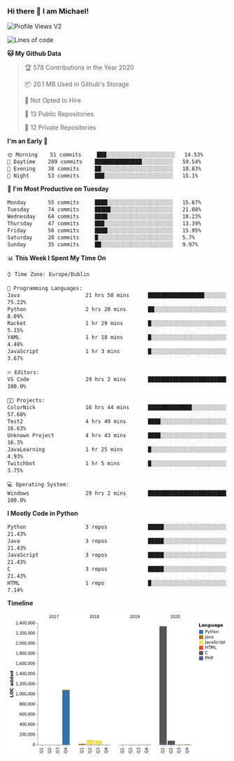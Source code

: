 ### Hi there 👋 I am Michael!

![Profile Views V2](https://komarev.com/ghpvc/?username=AppDevMichael)

<!--START_SECTION:waka-->
![Lines of code](https://img.shields.io/badge/From%20Hello%20World%20I%27ve%20Written-11.8%20million%20lines%20of%20code-blue)

**🐱 My Github Data** 

> 🏆 578 Contributions in the Year 2020
 > 
> 📦 20.1 MB Used in Github's Storage 
 > 
> 🚫 Not Opted to Hire
 > 
> 📜 13 Public Repositories
 > 
> 🔑 12 Private Repositories 

**I'm an Early 🐤** 

```text
🌞 Morning    51 commits     ███░░░░░░░░░░░░░░░░░░░░░░   14.53% 
🌆 Daytime    209 commits    ███████████████░░░░░░░░░░   59.54% 
🌃 Evening    38 commits     ██░░░░░░░░░░░░░░░░░░░░░░░   10.83% 
🌙 Night      53 commits     ███░░░░░░░░░░░░░░░░░░░░░░   15.1%

```
📅 **I'm Most Productive on Tuesday** 

```text
Monday       55 commits     ████░░░░░░░░░░░░░░░░░░░░░   15.67% 
Tuesday      74 commits     █████░░░░░░░░░░░░░░░░░░░░   21.08% 
Wednesday    64 commits     ████░░░░░░░░░░░░░░░░░░░░░   18.23% 
Thursday     47 commits     ███░░░░░░░░░░░░░░░░░░░░░░   13.39% 
Friday       56 commits     ████░░░░░░░░░░░░░░░░░░░░░   15.95% 
Saturday     20 commits     █░░░░░░░░░░░░░░░░░░░░░░░░   5.7% 
Sunday       35 commits     ██░░░░░░░░░░░░░░░░░░░░░░░   9.97%

```


📊 **This Week I Spent My Time On** 

```text
⌚︎ Time Zone: Europe/Dublin

💬 Programming Languages: 
Java                     21 hrs 50 mins      ██████████████████░░░░░░░   75.22% 
Python                   2 hrs 20 mins       ██░░░░░░░░░░░░░░░░░░░░░░░   8.09% 
Racket                   1 hr 29 mins        █░░░░░░░░░░░░░░░░░░░░░░░░   5.15% 
YAML                     1 hr 18 mins        █░░░░░░░░░░░░░░░░░░░░░░░░   4.48% 
JavaScript               1 hr 3 mins         █░░░░░░░░░░░░░░░░░░░░░░░░   3.67%

🔥 Editors: 
VS Code                  29 hrs 2 mins       █████████████████████████   100.0%

🐱‍💻 Projects: 
ColorNick                16 hrs 44 mins      ██████████████░░░░░░░░░░░   57.68% 
Test2                    4 hrs 49 mins       ████░░░░░░░░░░░░░░░░░░░░░   16.63% 
Unknown Project          4 hrs 43 mins       ████░░░░░░░░░░░░░░░░░░░░░   16.3% 
JavaLearning             1 hr 25 mins        █░░░░░░░░░░░░░░░░░░░░░░░░   4.93% 
Twitchbot                1 hr 5 mins         █░░░░░░░░░░░░░░░░░░░░░░░░   3.75%

💻 Operating System: 
Windows                  29 hrs 2 mins       █████████████████████████   100.0%

```

**I Mostly Code in Python** 

```text
Python                   3 repos             █████░░░░░░░░░░░░░░░░░░░░   21.43% 
Java                     3 repos             █████░░░░░░░░░░░░░░░░░░░░   21.43% 
JavaScript               3 repos             █████░░░░░░░░░░░░░░░░░░░░   21.43% 
C                        3 repos             █████░░░░░░░░░░░░░░░░░░░░   21.43% 
HTML                     1 repo              █░░░░░░░░░░░░░░░░░░░░░░░░   7.14%

```


**Timeline**

![Chart not found](https://github.com/AppDevMichael/AppDevMichael/blob/master/charts/bar_graph.png) 


<!--END_SECTION:waka-->

